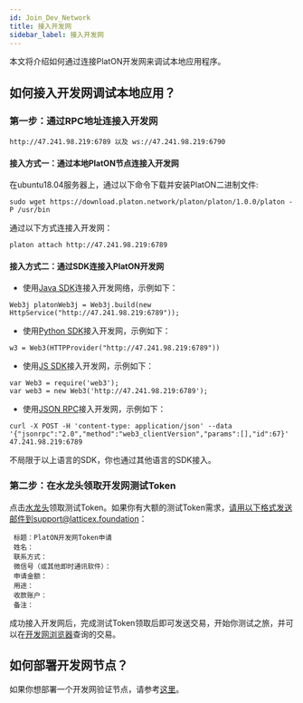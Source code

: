 ```yaml
---
id: Join_Dev_Network
title: 接入开发网
sidebar_label: 接入开发网
---
```



本文将介绍如何通过连接PlatON开发网来调试本地应用程序。

## 如何接入开发网调试本地应用？

### **第一步：通过RPC地址连接入开发网**

```
http://47.241.98.219:6789 以及 ws://47.241.98.219:6790
```
#### 接入方式一：通过本地PlatON节点连接入开发网

在ubuntu18.04服务器上，通过以下命令下载并安装PlatON二进制文件:
```
sudo wget https://download.platon.network/platon/platon/1.0.0/platon -P /usr/bin    
```
通过以下方式连接入开发网：
```
platon attach http://47.241.98.219:6789
```

#### 接入方式二：通过SDK连接入PlatON开发网

- 使用[Java SDK](/docs/zh-CN/Java_SDK)连接入开发网络，示例如下：
```
Web3j platonWeb3j = Web3j.build(new HttpService("http://47.241.98.219:6789"));
```
- 使用[Python SDK](/docs/zh-CN/Python_SDK)接入开发网，示例如下：
```
w3 = Web3(HTTPProvider("http://47.241.98.219:6789"))
```
- 使用[JS SDK](/docs/zh-CN/JS_SDK)接入开发网，示例如下：
```
var Web3 = require('web3');
var web3 = new Web3('http://47.241.98.219:6789');
```
- 使用[JSON RPC](/docs/zh-CN/Json_Rpc)接入开发网，示例如下：
```
curl -X POST -H 'content-type: application/json' --data '{"jsonrpc":"2.0","method":"web3_clientVersion","params":[],"id":67}' 47.241.98.219:6789
```

不局限于以上语言的SDK，你也通过其他语言的SDK接入。

### **第二步：在水龙头领取开发网测试Token**

点击[水龙头](https://faucet.platon.network/faucet/？id=39fa041c887f11eba4f000163e06ae15)领取测试Token。如果你有大额的测试Token需求，请用以下格式发送邮件到support@latticex.foundation：
```
 标题：PlatON开发网Token申请
 姓名：
 联系方式：
 微信号（或其他即时通讯软件）：
 申请金额：
 用途：
 收款账户：
 备注：
```

成功接入开发网后，完成测试Token领取后即可发送交易，开始你测试之旅，并可以在[开发网浏览器](https://devnetscan.platon.network)查询的交易。

## 如何部署开发网节点？

如果你想部署一个开发网验证节点，请参考[这里](/docs/zh-CN/Become_PlatON_Dev_Verification)。









